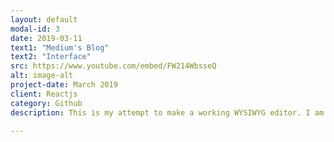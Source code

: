 ```yaml
---
layout: default
modal-id: 3
date: 2019-03-11
text1: "Medium's Blog"
text2: "Interface"
src: https://www.youtube.com/embed/FW214WbsseQ
alt: image-alt
project-date: March 2019
client: Reactjs
category: Github
description: This is my attempt to make a working WYSIWYG editor. I am going after what Medium has on their website.

---
```

